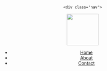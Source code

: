 

<html>
<head>
  
  <link rel="stylesheet" type="text/css" href="main.css">
</head>


  <header>

    <div class="nav">
   <img src="https://scontent.fsnc1-1.fna.fbcdn.net/v/t1.0-9/29571461_155466868606469_7728567792941123379_n.jpg?oh=fe9a82b0e095a69c13891e5c8b1c0125&oe=5B27D9D1" width="100px" height="100px" />
      <ul>
        <li class="home"><a href="#">Home</a></li>
        <li class="about"><a href="#">About</a></li>
        <li class="contact"><a href="#">Contact</a></li>
      </ul>
    </div>
  </header>
 
</html>
